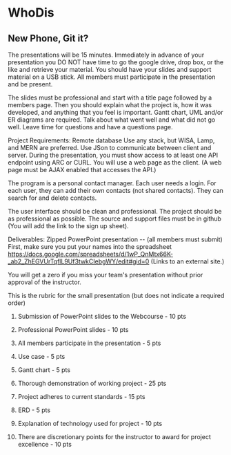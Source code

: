 # WhoDis
## New Phone, Git it?

The presentations will be 15 minutes. Immediately in advance of your presentation you DO NOT have time to go the google drive, drop box, or the like and retrieve your material. You should have your slides and support material on a USB stick. All members must participate in the presentation and be present.

The slides must be professional and start with a title page followed by a members page. Then you should explain what the project is, how it was developed, and anything that you feel is important. Gantt chart, UML and/or ER diagrams are required. Talk about what went well and what did not go well. Leave time for questions and have a questions page.

Project Requirements:
Remote database
Use any stack, but WISA, Lamp, and MERN are preferred.
Use JSon to communicate between client and server. During the presentation, you must show access to at least one API endpoint using ARC or CURL.
You will use a web page as the client. (A web page must be AJAX enabled that accesses the API.)

The program is a personal contact manager. Each user needs a login. For each user, they can add their own contacts (not shared contacts). They can search for and delete contacts.

The user interface should be clean and professional. The project should be as professional as possible. The source and support files must be in github (You will add the link to the sign up sheet).

Deliverables:
Zipped PowerPoint presentation -- (all members must submit) First, make sure you put your names into the spreadsheet https://docs.google.com/spreadsheets/d/1wP_QnMtx66K-_ab2_ZhEGVUrTqflL9Uf3twkCIebgWY/edit#gid=0 (Links to an external site.)

You will get a zero if you miss your team's presentation without prior approval of the instructor.

This is the rubric for the small presentation (but does not indicate a required order)

1. Submission of PowerPoint slides to the Webcourse - 10 pts

2. Professional PowerPoint slides - 10 pts

3. All members participate in the presentation - 5 pts

4. Use case - 5 pts

5. Gantt chart - 5 pts

6. Thorough demonstration of working project - 25 pts

7. Project adheres to current standards - 15 pts

8. ERD - 5 pts

9. Explanation of technology used for project - 10 pts

10. There are discretionary points for the instructor to award for project excellence - 10 pts
